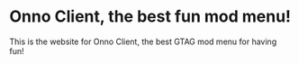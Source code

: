 # Onno Client, the best fun mod menu!
This is the website for Onno Client, the best GTAG mod menu for having fun!
